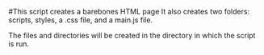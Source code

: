 #This script creates a barebones HTML page
It also creates two folders: scripts, styles, a .css file, and a main.js file.

The files and directories will be created in the directory in which the script is run.
